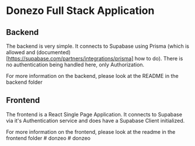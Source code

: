 # Donezo Full Stack Application

## Backend

The backend is very simple. It connects to Supabase using Prisma (which is allowed and (documented)[https://supabase.com/partners/integrations/prisma] how to do).
There is no authentication being handled here, only Authorization.

For more information on the backend, please look at the README in the backend folder 


## Frontend

The frontend is a React Single Page Application. It connects to Supabase via it's Authentication service and does have a Supabase Client initialized.

For more information on the frontend, please look at the readme in the frontend folder
#   d o n z e o  
 #   d o n z e o  
 